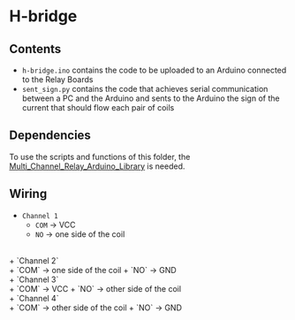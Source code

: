 # H-bridge

## Contents
+ `h-bridge.ino` contains the code to be uploaded to an Arduino connected to the Relay Boards
+ `sent_sign.py` contains the code that achieves serial communication between a PC and the Arduino and sents to the Arduino the sign of the current that should flow each pair of coils  

## Dependencies
To use the scripts and functions of this folder, the [Multi_Channel_Relay_Arduino_Library](https://github.com/Seeed-Studio/Multi_Channel_Relay_Arduino_Library) is needed.

## Wiring
+ `Channel 1` <br>
  + `COM` -> VCC
  + `NO` -> one side of the coil
<br>
+ `Channel 2` <br>
  + `COM` -> one side of the coil
  + `NO` -> GND
<br>
+ `Channel 3` <br>
  + `COM` -> VCC
  + `NO` -> other side of the coil
<br>
+ `Channel 4` <br>
  + `COM` -> other side of the coil
  + `NO` -> GND